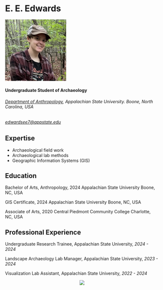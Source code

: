 E. E. Edwards
===

<img src="/Fieldwork - Lovers Branch 01.JPEG" width="200" />

#### Undergraduate Student of Archaeology
###### [Department of Anthropology](https://anthro.appstate.edu/), Appalachian State University. Boone, North Carolina, USA

###### edwardsee7@appstate.edu

Expertise
---
- Archaeological field work
- Archaeological lab methods
- Geographic Information Systems (GIS)

Education
---
Bachelor of Arts, Anthropology, 2024
Appalachian State University
Boone, NC, USA

GIS Certificate, 2024
Appalachian State University
Boone, NC, USA

Associate of Arts, 2020
Central Piedmont Community College
Charlotte, NC, USA

Professional Experience
----
Undergraduate Research Trainee, Appalachian State University, *2024 - 2024*

Landscape Archaeology Lab Manager, Appalachian State University, *2023 - 2024*

Visualization Lab Assistant, Appalachian State University, *2022 - 2024*

<center><img src="https://static.wixstatic.com/media/257808_b4ae1119f0984c50b95e41f241861aa7~mv2.jpg/v1/fill/w_560,h_156,al_c,q_80,usm_0.66_1.00_0.01,enc_auto/asu-logo-white-600_edited.jpg" width='210'>
